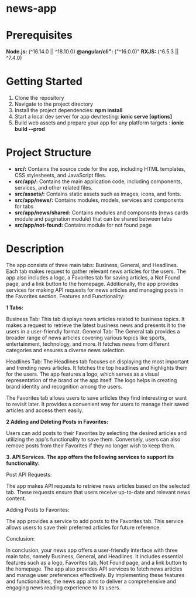 # news-app

# Prerequisites

**Node.js:** (^16.14.0 || ^18.10.0)
**@angular/cli":** ("^16.0.0)"
**RXJS:** (^6.5.3 || ^7.4.0)

# Getting Started

1. Clone the repository
2. Navigate to the project directory
3. Install the project dependencies: **npm install**
4. Start a local dev server for app dev/testing: **ionic serve [options]**
5. Build web assets and prepare your app for any platform targets : **ionic build --prod**

# Project Structure

- **src/:** Contains the source code for the app, including HTML templates, CSS stylesheets, and JavaScript files.
- **src/app/:** Contains the main application code, including components, services, and other related files.
- **src/assets/:** Contains static assets such as images, icons, and fonts.
- **src/app/news/:** Contains modules, models, services and componsnts for tabs
- **src/app/news/shared:** Contains modules and componsnts (news cards module and pagination module) that can be shared between tabs
- **src/app/not-found:** Contains module for not found page

# Description

The app consists of three main tabs: Business, General, and Headlines. Each tab makes request to gather relevant news articles for the users. The app also includes a logo, a Favorites tab for saving articles, a Not Found page, and a link button to the homepage. Additionally, the app provides services for making API requests for news articles and managing posts in the Favorites section.
Features and Functionality:

**1 Tabs:**

Business Tab: This tab displays news articles related to business topics. It makes a request to retrieve the latest business news and presents it to the users in a user-friendly format.
General Tab: The General tab provides a broader range of news articles covering various topics like sports, entertainment, technology, and more. It fetches news from different categories and ensures a diverse news selection.

Headlines Tab: The Headlines tab focuses on displaying the most important and trending news articles. It fetches the top headlines and highlights them for the users.
The app features a logo, which serves as a visual representation of the brand or the app itself. The logo helps in creating brand identity and recognition among the users.

The Favorites tab allows users to save articles they find interesting or want to revisit later. It provides a convenient way for users to manage their saved articles and access them easily.

**2 Adding and Deleting Posts in Favorites:**

Users can add posts to their Favorites by selecting the desired articles and utilizing the app's functionality to save them. Conversely, users can also remove posts from their Favorites if they no longer wish to keep them.

**3. API Services. The app offers the following services to support its functionality:**
   
Post API Requests:

The app makes API requests to retrieve news articles based on the selected tab. These requests ensure that users receive up-to-date and relevant news content.

Adding Posts to Favorites:

The app provides a service to add posts to the Favorites tab. This service allows users to save their preferred articles for future reference.

Conclusion:

In conclusion, your news app offers a user-friendly interface with three main tabs, namely Business, General, and Headlines. It includes essential features such as a logo, Favorites tab, Not Found page, and a link button to the homepage. The app also provides API services to fetch news articles and manage user preferences effectively. By implementing these features and functionalities, the news app aims to deliver a comprehensive and engaging news reading experience to its users.
